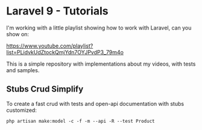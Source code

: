# Laravel 9 - Tutorials

I'm working with a little playlist showing how to work with Laravel, can you show on:

https://www.youtube.com/playlist?list=PLidvkUdZtockQmjYdn7OYJPvdP3_79m4o

This is a simple repository with implementations about my videos, with tests and samples.

## Stubs Crud Simplify

To create a fast crud with tests and open-api documentation with stubs customized:

`php artisan make:model -c -f -m --api -R --test Product`